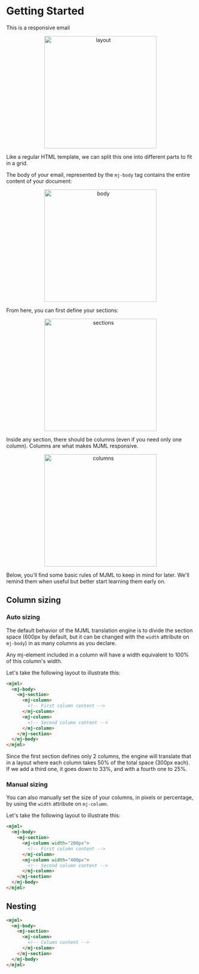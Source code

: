 
# Getting Started
This is a responsive email

<p align="center">
  <img width="300px" src="https://cloud.githubusercontent.com/assets/6558790/12751054/322b2c8c-c9bb-11e5-98b9-942f6ea4d585.png" alt="layout">
</p>

Like a regular HTML template, we can split this one into different parts to fit in a grid.

The body of your email, represented by the `mj-body` tag contains the entire content of your document:

<p align="center">
  <img width="300px" src="https://cloud.githubusercontent.com/assets/6558790/12751043/1fd499c4-c9bb-11e5-828f-e0e6e18180b8.png" alt="body">
</p>

From here, you can first define your sections:

<p align="center">
  <img width="300px" src="https://cloud.githubusercontent.com/assets/6558790/12751042/1fd191b6-c9bb-11e5-9450-cc15acec72b4.png" alt="sections">
</p>

Inside any section, there should be columns (even if you need only one column). Columns are what makes MJML responsive.

<p align="center">
  <img width="300px" src="https://cloud.githubusercontent.com/assets/6558790/12751041/1fd112d6-c9bb-11e5-97e7-d9c93c743c4d.png" alt="columns">
</p>

Below, you'll find some basic rules of MJML to keep in mind for later. We'll remind them when useful but better start learning them early on.

## Column sizing

### Auto sizing

The default behavior of the MJML translation engine is to divide the section space (600px by default, but it can be changed with the `width` attribute on `mj-body`) in as many columns as you declare.

<aside class="warning">
  Any mj-element included in a column will have a width equivalent to 100% of this column's width.
</aside>

Let's take the following layout to illustrate this:

```html
<mjml>
  <mj-body>
    <mj-section>
      <mj-column>
        <!-- First column content -->
      </mj-column>
      <mj-column>
        <!-- Second column content -->
      </mj-column>
    </mj-section>
  </mj-body>
</mjml>
```

Since the first section defines only 2 columns, the engine will translate that in a layout where each column takes 50% of the total space (300px each). If we add a third one, it goes down to 33%, and with a fourth one to 25%.

### Manual sizing
You can also manually set the size of your columns, in pixels or percentage, by using the `width` attribute on `mj-column`.

Let's take the following layout to illustrate this:

```html
<mjml>
  <mj-body>
    <mj-section>
      <mj-column width="200px">
        <!-- First column content -->
      </mj-column>
      <mj-column width="400px">
        <!-- Second column content -->
      </mj-column>
    </mj-section>
  </mj-body>
</mjml>
```

## Nesting

```html
<mjml>
  <mj-body>
    <mj-section>
      <mj-column>
        <!-- Column content -->
      </mj-column>
    </mj-section>
  </mj-body>
</mjml>
```
